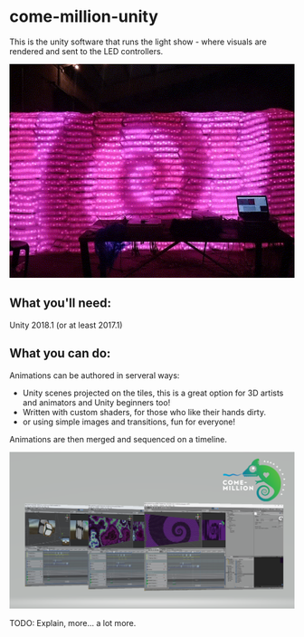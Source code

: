 # come-million-unity
This is the unity software that runs the light show - where visuals are rendered and sent to the LED controllers.


![spiral](Docs/out.gif)

## What you'll need:
Unity 2018.1 (or at least 2017.1)

## What you can do:
Animations can be authored in serveral ways:
- Unity scenes projected on the tiles, this is a great option for 3D artists and animators and Unity beginners too!
- Written with custom shaders, for those who like their hands dirty.
- or using simple images and transitions, fun for everyone!

Animations are then merged and sequenced on a timeline.
                                  
![screenshot](Docs/screenshot.png)

TODO:
Explain, more... a lot more.

                       
